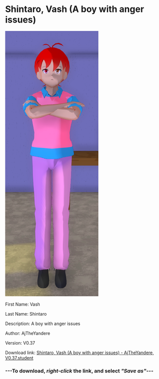 # Shintaro, Vash (A boy with anger issues)

<img src = "https://raw.githubusercontent.com/Arbiter1223/Daigaku-Gurashi-Custom-Students/master/Students/Files/Shintaro%2C%20Vash%20(A%20boy%20with%20anger%20issues).png">

First Name: Vash

Last Name: Shintaro

Description: A boy with anger issues

Author: AjTheYandere

Version: V0.37

Download link: <a href="https://raw.githubusercontent.com/Arbiter1223/Daigaku-Gurashi-Custom-Students/master/Students/Files/Shintaro%2C%20Vash%20(A%20boy%20with%20anger%20issues)%20-%20AjTheYandere%2C%20V0.37.student">Shintaro, Vash (A boy with anger issues) - AjTheYandere, V0.37.student</a>

### ---**To download, _right-click_ the link, and select _"Save as"_**---

